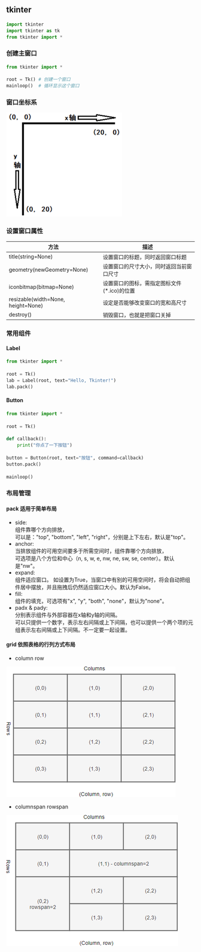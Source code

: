 ## tkinter

```python
import tkinter
import tkinter as tk
from tkinter import *
```

### 创建主窗口

```python
from tkinter import *

root = Tk() # 创建一个窗口
mainloop()  # 循环显示这个窗口
```

### 窗口坐标系

![坐标系](xy.png)

### 设置窗口属性

| 方法                                 | 描述                        |
|------------------------------------|---------------------------|
| title(string=None)                 | 设置窗口的标题，同时返回窗口标题          |
| geometry(newGeometry=None)         | 设置窗口的尺寸大小，同时返回当前窗口尺寸      |
| iconbitmap(bitmap=None)            | 设置窗口的图标，需指定图标文件(*.ico)的位置 |
| resizable(width=None, height=None) | 设定是否能够改变窗口的宽和高尺寸          |
| destroy()                          | 销毁窗口，也就是把窗口关掉             |

### 常用组件

#### Label

```python
from tkinter import *

root = Tk()
lab = Label(root, text="Hello, Tkinter!")
lab.pack()
```

#### Button

```python
from tkinter import *
 
root = Tk()
 
def callback():
    print("你点了一下按钮")
 
button = Button(root, text="按钮", command=callback)
button.pack()
 
mainloop()
```

### 布局管理

#### pack 适用于简单布局

* side:  
  组件靠哪个方向排放，  
  可以是："top", "bottom", "left", "right"，分别是上下左右，默认是"top"。
* anchor:  
  当排放组件的可用空间要多于所需空间时，组件靠哪个方向排放，  
  可选项是八个方位和中心（n, s, w, e, nw, ne, sw, se, center）。默认是"nw"。
* expand:  
  组件适应窗口。
  如设置为True，当窗口中有别的可用空间时，将会自动把组件居中摆放，并且拖拽后仍然适应窗口大小。默认为False。
* fill:  
  组件的填充，可选项有"x", "y", "both", "none"，默认为"none"。
* padx & pady:  
  分别表示组件与外部容器在x轴和y轴的间隔。  
  可以只提供一个数字，表示左右间隔或上下间隔，也可以提供一个两个项的元组表示左右间隔或上下间隔。不一定要一起设置。

#### grid 依照表格的行列方式布局

* column row

![表格布局](grid.png)

* columnspan rowspan

![表格布局](grid-columnspan-rowspan.png)

